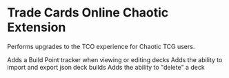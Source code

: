 # Trade Cards Online Chaotic Extension

Performs upgrades to the TCO experience for Chaotic TCG users.

Adds a Build Point tracker when viewing or editing decks
Adds the ability to import and export json deck builds
Adds the ability to "delete" a deck
